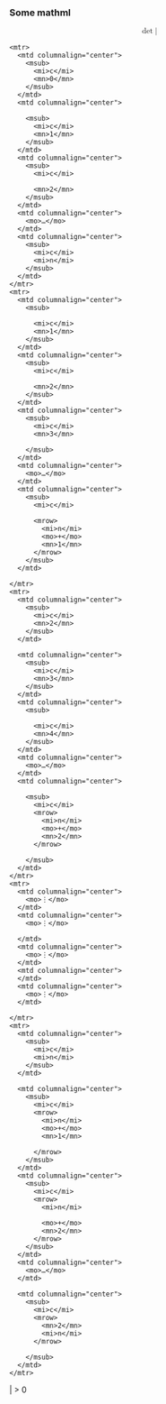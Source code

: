 ### Some mathml

<math display="block">
<mrow>
  <mi>det</mi>
  <mo>|</mo>
  <mtable>

    <mtr>
      <mtd columnalign="center">
        <msub>
          <mi>c</mi>
          <mn>0</mn>
        </msub>
      </mtd>
      <mtd columnalign="center">

        <msub>
          <mi>c</mi>
          <mn>1</mn>
        </msub>
      </mtd>
      <mtd columnalign="center">
        <msub>
          <mi>c</mi>

          <mn>2</mn>
        </msub>
      </mtd>
      <mtd columnalign="center">
        <mo>…</mo>
      </mtd>
      <mtd columnalign="center">
        <msub>
          <mi>c</mi>
          <mi>n</mi>
        </msub>
      </mtd>
    </mtr>
    <mtr>
      <mtd columnalign="center">
        <msub>

          <mi>c</mi>
          <mn>1</mn>
        </msub>
      </mtd>
      <mtd columnalign="center">
        <msub>
          <mi>c</mi>

          <mn>2</mn>
        </msub>
      </mtd>
      <mtd columnalign="center">
        <msub>
          <mi>c</mi>
          <mn>3</mn>

        </msub>
      </mtd>
      <mtd columnalign="center">
        <mo>…</mo>
      </mtd>
      <mtd columnalign="center">
        <msub>
          <mi>c</mi>

          <mrow>
            <mi>n</mi>
            <mo>+</mo>
            <mn>1</mn>
          </mrow>
        </msub>
      </mtd>

    </mtr>
    <mtr>
      <mtd columnalign="center">
        <msub>
          <mi>c</mi>
          <mn>2</mn>
        </msub>
      </mtd>

      <mtd columnalign="center">
        <msub>
          <mi>c</mi>
          <mn>3</mn>
        </msub>
      </mtd>
      <mtd columnalign="center">
        <msub>

          <mi>c</mi>
          <mn>4</mn>
        </msub>
      </mtd>
      <mtd columnalign="center">
        <mo>…</mo>
      </mtd>
      <mtd columnalign="center">

        <msub>
          <mi>c</mi>
          <mrow>
            <mi>n</mi>
            <mo>+</mo>
            <mn>2</mn>
          </mrow>

        </msub>
      </mtd>
    </mtr>
    <mtr>
      <mtd columnalign="center">
        <mo>⋮</mo>
      </mtd>
      <mtd columnalign="center">
        <mo>⋮</mo>

      </mtd>
      <mtd columnalign="center">
        <mo>⋮</mo>
      </mtd>
      <mtd columnalign="center">
      </mtd>
      <mtd columnalign="center">
        <mo>⋮</mo>
      </mtd>

    </mtr>
    <mtr>
      <mtd columnalign="center">
        <msub>
          <mi>c</mi>
          <mi>n</mi>
        </msub>
      </mtd>

      <mtd columnalign="center">
        <msub>
          <mi>c</mi>
          <mrow>
            <mi>n</mi>
            <mo>+</mo>
            <mn>1</mn>

          </mrow>
        </msub>
      </mtd>
      <mtd columnalign="center">
        <msub>
          <mi>c</mi>
          <mrow>
            <mi>n</mi>

            <mo>+</mo>
            <mn>2</mn>
          </mrow>
        </msub>
      </mtd>
      <mtd columnalign="center">
        <mo>…</mo>
      </mtd>

      <mtd columnalign="center">
        <msub>
          <mi>c</mi>
          <mrow>
            <mn>2</mn>
            <mi>n</mi>
          </mrow>

        </msub>
      </mtd>
    </mtr>
  </mtable>
  <mo>|</mo>
  <mo>&gt;</mo>
  <mn>0</mn>
</mrow>

</math>
